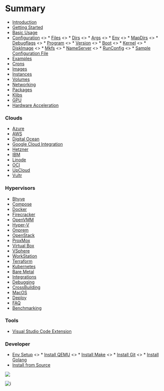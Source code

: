 # Summary

* [Introduction](introduction.md)
* [Getting Started](getting_started.md)
* [Basic Usage](basic_usage.md)
* [Configuration](configuration.md)
    <> * [Files](configuration.md#files)
    <> * [Dirs](configuration.md#dirs)
    <> * [Args](configuration.md#args)
    <> * [Env](configuration.md#env)
    <> * [MapDirs](configuration.md#mapdirs)
    <> * [Debugflags](configuration.md#debugflags)
    <> * [Program](configuration.md#program)
    <> * [Version](configuration.md#version)
    <> * [Boot](configuration.md#boot)
    <> * [Kernel](configuration.md#kernel)
    <> * [DiskImage](configuration.md#diskimage)
    <> * [Mkfs](configuration.md#mkfs)
    <> * [NameServer](configuration.md#nameserver)
    <> * [RunConfig](configuration.md#runconfig)
    <> * [Sample Configuration File](configuration.md#sample)
* [Examples](examples.md)
* [Crons](crons.md)
* [Images](images.md)
* [Instances](instances.md)
* [Volumes](volumes.md)
* [Networking](networking.md)
* [Packages](packages.md)
* [Klibs](klibs.md)
* [GPU](gpu.md)
* [Hardware Acceleration](acceleration.md)

### Clouds
* [Azure](azure.md)
* [AWS](aws.md)
* [Digital Ocean](digital_ocean.md)
* [Google Cloud Integration](google_cloud.md)
* [Hetzner](hetzner.md)
* [IBM](ibm.md)
* [Linode](linode.md)
* [OCI](oci.md)
* [UpCloud](upcloud.md)
* [Vultr](vultr.md)

### Hypervisors
* [Bhyve](bhyve.md)
* [Compose](compose.md)
* [Docker](docker.md)
* [Firecracker](firecracker.md)
* [OpenVMM](openvmm.md)
* [Hyper-V](hyper-v.md)
* [Onprem](onprem.md)
* [OpenStack](openstack.md)
* [ProxMox](proxmox.md)
* [Virtual Box](virtual_box.md)
* [VSphere](vsphere.md)
* [WorkStation](workstation.md)
* [Terraform](terraform.md)
* [Kubernetes](k8s.md)
* [Bare Metal](bare_metal.md)
* [Integrations](integrations.md)
* [Debugging](debugging.md)
* [CrossBuilding](crossbuilding.md)
* [MacOS](mac.md)
* [Deploy](deploy.md)
* [FAQ](faq.md)
* [Benchmarking](benchmarking.md)

### Tools
* [Visual Studio Code Extension](vscode.md)

### Developer
* [Env Setup](env-setup.md)
    <> * [Install QEMU](prerequisites.md#qemu)
    <> * [Install Make](prerequisites.md#make)
    <> * [Install Git](prerequisites.md#git)
    <> * [Install Golang](prerequisites.md#go)
* [Install from Source](source-installation.md)

<img src="https://static.scarf.sh/a.png?x-pxid=bff3c95b-9a16-4f96-bc19-027d480ac889"/>

![i](https://static.scarf.sh/a.png?x-pxid=bff3c95b-9a16-4f96-bc19-027d480ac889)
